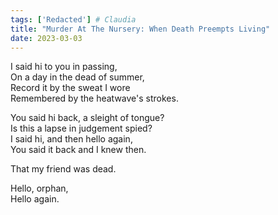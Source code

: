 ```yaml
---  
tags: ['Redacted'] # Claudia
title: "Murder At The Nursery: When Death Preempts Living"
date: 2023-03-03
---
```


I said hi to you in passing,  
On a day in the dead of summer,  
Record it by the sweat I wore  
Remembered by the heatwave's strokes.

You said hi back, a sleight of tongue?  
Is this a lapse in judgement spied?  
I said hi, and then hello again,  
You said it back and I knew then.

That my friend was dead.

Hello, orphan,  
Hello again.
